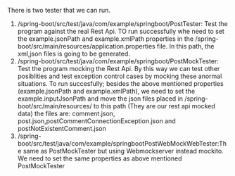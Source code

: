 There is two tester that we can run.

1) /spring-boot/src/test/java/com/example/springboot/PostTester: Test the program against the real Rest Api. TO run successfully whe need to set the example.jsonPath and example.xmlPath properties in the /spring-boot/src/main/resources/application.properties file. In this path, the xml,json files is going to be generated.
2) /spring-boot/src/test/java/com/example/springboot/PostMockTester: Test the program mocking the Rest Api. By this way we can test other posiblities and test exception control cases by mocking these anormal situations. To run succesfully; besides the above mentioned properties (example.jsonPath and example.xmlPath), we need to set the example.inputJsonPath and move the json files placed in /spring-boot/src/main/resources/ to this path (They are our rest api mocked data) the files are: comment.json, post.json,postCommentConnectionException.json and postNotExistentComment.json
3) /spring-boot/src/test/java/com/example/springbootPostWebMockWebTester:The same as PostMockTester but using Webmockserver instead mockito. We need to set the same properties as above mentioned PostMockTester

